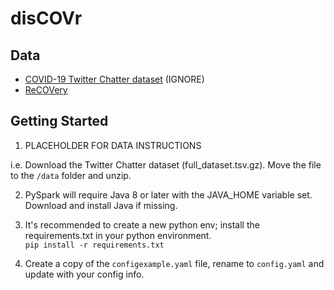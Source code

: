 # disCOVr

## Data
- [COVID-19 Twitter Chatter dataset](https://zenodo.org/record/5701438#.YZSXxi-B0kg) (IGNORE)
- [ReCOVery](https://github.com/apurvamulay/ReCOVery)

## Getting Started

1. PLACEHOLDER FOR DATA INSTRUCTIONS

i.e. Download the Twitter Chatter dataset (full_dataset.tsv.gz). Move the file to the `/data` folder and unzip.

2. PySpark will require Java 8 or later with the JAVA_HOME variable set. Download and install Java if missing.

3. It's recommended to create a new python env; install the requirements.txt in your python environment.<br>
`pip install -r requirements.txt`

4. Create a copy of the `configexample.yaml` file, rename to `config.yaml` and update with your config info.
